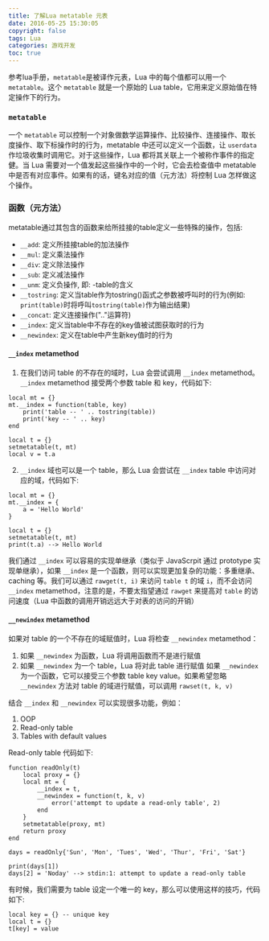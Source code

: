 ```yaml
---
title: 了解Lua metatable 元表
date: 2016-05-25 15:30:05
copyright: false
tags: Lua
categories: 游戏开发
toc: true
---
```


参考lua手册，`metatable`是被译作元表，Lua 中的每个值都可以用一个 `metatable`。这个 `metatable` 就是一个原始的 Lua table，它用来定义原始值在特定操作下的行为。

### `metatable`

一个 `metatable` 可以控制一个对象做数学运算操作、比较操作、连接操作、取长度操作、取下标操作时的行为，metatable 中还可以定义一个函数，让 `userdata` 作垃圾收集时调用它。对于这些操作，Lua 都将其关联上一个被称作事件的指定健。当 Lua 需要对一个值发起这些操作中的一个时，它会去检查值中 metatable 中是否有对应事件。如果有的话，键名对应的值（元方法）将控制 Lua 怎样做这个操作。

<!--more-->

### 函数（元方法）
metatable通过其包含的函数来给所挂接的table定义一些特殊的操作，包括:

* `__add`: 定义所挂接table的加法操作
* `__mul`: 定义乘法操作
* `__div`: 定义除法操作
* `__sub`: 定义减法操作
* `__unm`: 定义负操作, 即: -table的含义
* `__tostring`: 定义当table作为tostring()函式之参数被呼叫时的行为(例如: `print(table)`时将呼叫`tostring(table)`作为输出结果)
* `__concat`: 定义连接操作(".."运算符)
* `__index`: 定义当table中不存在的key值被试图获取时的行为
* `__newindex`: 定义在table中产生新key值时的行为

#### `__index` metamethod
1. 在我们访问 table 的不存在的域时，Lua 会尝试调用 `__index` metamethod。`__index` metamethod 接受两个参数 table 和 key，代码如下:
```
local mt = {}
mt.__index = function(table, key)
    print('table -- ' .. tostring(table))
    print('key -- ' .. key)
end

local t = {}
setmetatable(t, mt)
local v = t.a
```
2. `__index` 域也可以是一个 table，那么 Lua 会尝试在 `__index` table 中访问对应的域，代码如下:
```
local mt = {}
mt.__index = {
    a = 'Hello World'
}

local t = {}
setmetatable(t, mt)
print(t.a) --> Hello World
```
我们通过 `__index` 可以容易的实现单继承（类似于 JavaScrpit 通过 prototype 实现单继承），如果 `__index` 是一个函数，则可以实现更加复杂的功能：多重继承、caching 等。我们可以通过 `rawget(t, i)` 来访问 `table t` 的域 `i`，而不会访问 `__index` metamethod，注意的是，不要太指望通过 `rawget` 来提高对 `table` 的访问速度（Lua 中函数的调用开销远远大于对表的访问的开销）

#### `__newindex` metamethod
如果对 table 的一个不存在的域赋值时，Lua 将检查 `__newindex` metamethod：
1. 如果 `__newindex` 为函数，Lua 将调用函数而不是进行赋值
2. 如果 `__newindex` 为一个 table，Lua 将对此 table 进行赋值
如果 `__newindex` 为一个函数，它可以接受三个参数 table key value。如果希望忽略 `__newindex` 方法对 table 的域进行赋值，可以调用 `rawset(t, k, v)`

结合 `__index` 和 `__newindex` 可以实现很多功能，例如：
1. OOP
2. Read-only table
3. Tables with default values

Read-only table 代码如下:
```
function readOnly(t)
    local proxy = {}
    local mt = {
        __index = t,
        __newindex = function(t, k, v)
            error('attempt to update a read-only table', 2)
        end
    }
    setmetatable(proxy, mt)
    return proxy
end

days = readOnly{'Sun', 'Mon', 'Tues', 'Wed', 'Thur', 'Fri', 'Sat'}

print(days[1])
days[2] = 'Noday' --> stdin:1: attempt to update a read-only table
```
有时候，我们需要为 table 设定一个唯一的 key，那么可以使用这样的技巧，代码如下:
```
local key = {} -- unique key
local t = {}
t[key] = value
```

